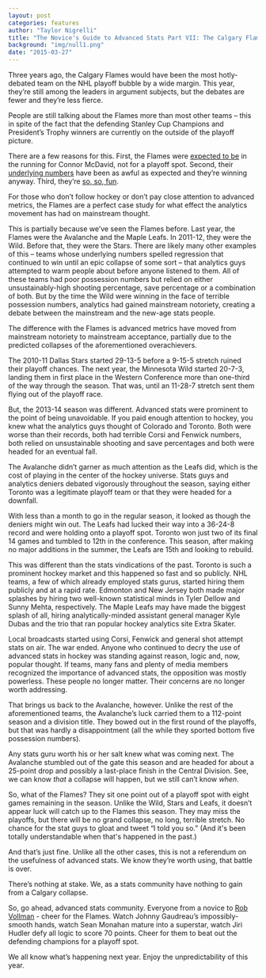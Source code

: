 ```yaml
---
layout: post
categories: features
author: "Taylor Nigrelli"
title: "The Novice's Guide to Advanced Stats Part VII: The Calgary Flames"
background: "img/null1.png"
date: "2015-03-27"
---
```


Three years ago, the Calgary Flames would have been the most hotly-debated team on the NHL playoff bubble by a wide margin. This year, they’re still among the leaders in argument subjects, but the debates are fewer and they’re less fierce.

People are still talking about the Flames more than most other teams – this in spite of the fact that the defending Stanley Cup Champions and President’s Trophy winners are currently on the outside of the playoff picture.

There are a few reasons for this. First, the Flames were [expected to be](http://www.thehighscreen.com/2014/10/nhl-power-rankings-oct-9-2014/) in the running for Connor McDavid, not for a playoff spot. Second, their [underlying numbers](http://war-on-ice.com/teamtable.html) have been as awful as expected and they’re winning anyway. Third, they’re [so, so, fun](https://www.youtube.com/watch?v=1eQBd8BY-AM).

For those who don’t follow hockey or don’t pay close attention to advanced metrics, the Flames are a perfect case study for what effect the analytics movement has had on mainstream thought.

This is partially because we’ve seen the Flames before. Last year, the Flames were the Avalanche and the Maple Leafs. In 2011-12, they were the Wild. Before that, they were the Stars. There are likely many other examples of this – teams whose underlying numbers spelled regression that continued to win until an epic collapse of some sort – that analytics guys attempted to warm people about before anyone listened to them. All of these teams had poor possession numbers but relied on either unsustainably-high shooting percentage, save percentage or a combination of both. But by the time the Wild were winning in the face of terrible possession numbers, analytics had gained mainstream notoriety, creating a debate between the mainstream and the new-age stats people.

The difference with the Flames is advanced metrics have moved from mainstream notoriety to mainstream acceptance, partially due to the predicted collapses of the aforementioned overachievers.

The 2010-11 Dallas Stars started 29-13-5 before a 9-15-5 stretch ruined their playoff chances. The next year, the Minnesota Wild started 20-7-3, landing them in first place in the Western Conference more than one-third of the way through the season. That was, until an 11-28-7 stretch sent them flying out of the playoff race.

But, the 2013-14 season was different. Advanced stats were prominent to the point of being unavoidable. If you paid enough attention to hockey, you knew what the analytics guys thought of Colorado and Toronto. Both were worse than their records, both had terrible Corsi and Fenwick numbers, both relied on unsustainable shooting and save percentages and both were headed for an eventual fall.

The Avalanche didn’t garner as much attention as the Leafs did, which is the cost of playing in the center of the hockey universe. Stats guys and analytics deniers debated vigorously throughout the season, saying either Toronto was a legitimate playoff team or that they were headed for a downfall.

With less than a month to go in the regular season, it looked as though the deniers might win out. The Leafs had lucked their way into a 36-24-8 record and were holding onto a playoff spot. Toronto won just two of its final 14 games and tumbled to 12th in the conference. This season, after making no major additions in the summer, the Leafs are 15th and looking to rebuild.

This was different than the stats vindications of the past. Toronto is such a prominent hockey market and this happened so fast and so publicly. NHL teams, a few of which already employed stats gurus, started hiring them publicly and at a rapid rate. Edmonton and New Jersey both made major splashes by hiring two well-known statistical minds in Tyler Dellow and Sunny Mehta, respectively. The Maple Leafs may have made the biggest splash of all, hiring analytically-minded assistant general manager Kyle Dubas and the trio that ran popular hockey analytics site Extra Skater.

Local broadcasts started using Corsi, Fenwick and general shot attempt stats on air. The war ended. Anyone who continued to decry the use of advanced stats in hockey was standing against reason, logic and, now, popular thought. If teams, many fans and plenty of media members recognized the importance of advanced stats, the opposition was mostly powerless. These people no longer matter. Their concerns are no longer worth addressing.

That brings us back to the Avalanche, however. Unlike the rest of the aforementioned teams, the Avalanche’s luck carried them to a 112-point season and a division title. They bowed out in the first round of the playoffs, but that was hardly a disappointment (all the while they sported bottom five possession numbers).

Any stats guru worth his or her salt knew what was coming next. The Avalanche stumbled out of the gate this season and are headed for about a 25-point drop and possibly a last-place finish in the Central Division. See, we can know _that_ a collapse will happen, but we still can’t know _when_.

So, what of the Flames? They sit one point out of a playoff spot with eight games remaining in the season. Unlike the Wild, Stars and Leafs, it doesn’t appear luck will catch up to the Flames this season. They may miss the playoffs, but there will be no grand collapse, no long, terrible stretch. No chance for the stat guys to gloat and tweet “I told you so.” (And it's been totally understandable when that's happened in the past.)

And that’s just fine. Unlike all the other cases, this is not a referendum on the usefulness of advanced stats. We know they’re worth using, that battle is over.

There’s nothing at stake. We, as a stats community have nothing to gain from a Calgary collapse.

So, go ahead, advanced stats community. Everyone from a novice to [Rob Vollman](http://www.hockeyabstract.com/) - cheer for the Flames. Watch Johnny Gaudreau’s impossibly-smooth hands, watch Sean Monahan mature into a superstar, watch Jiri Hudler defy all logic to score 70 points. Cheer for them to beat out the defending champions for a playoff spot.

We all know what’s happening next year. Enjoy the unpredictability of this year.

